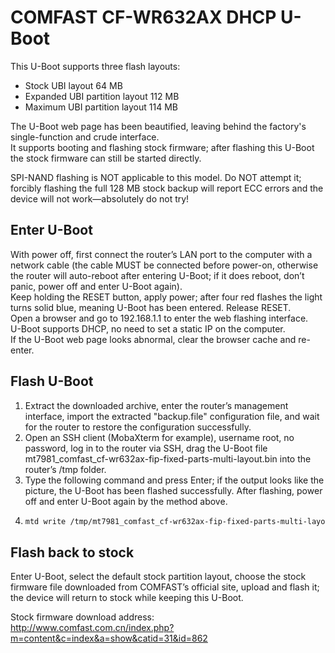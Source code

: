 # COMFAST CF-WR632AX DHCP U-Boot

This U-Boot supports three flash layouts:  
- Stock UBI layout 64 MB  
- Expanded UBI partition layout 112 MB  
- Maximum UBI partition layout 114 MB  

The U-Boot web page has been beautified, leaving behind the factory's single-function and crude interface.  
It supports booting and flashing stock firmware; after flashing this U-Boot the stock firmware can still be started directly.

SPI-NAND flashing is NOT applicable to this model. Do NOT attempt it; forcibly flashing the full 128 MB stock backup will report ECC errors and the device will not work—absolutely do not try!

## Enter U-Boot
With power off, first connect the router’s LAN port to the computer with a network cable (the cable MUST be connected before power-on, otherwise the router will auto-reboot after entering U-Boot; if it does reboot, don’t panic, power off and enter U-Boot again).  
Keep holding the RESET button, apply power; after four red flashes the light turns solid blue, meaning U-Boot has been entered. Release RESET.  
Open a browser and go to 192.168.1.1 to enter the web flashing interface.  
U-Boot supports DHCP, no need to set a static IP on the computer.  
If the U-Boot web page looks abnormal, clear the browser cache and re-enter.

## Flash U-Boot
1. Extract the downloaded archive, enter the router’s management interface, import the extracted "backup.file" configuration file, and wait for the router to restore the configuration successfully.  
2. Open an SSH client (MobaXterm for example), username root, no password, log in to the router via SSH, drag the U-Boot file mt7981_comfast_cf-wr632ax-fip-fixed-parts-multi-layout.bin into the router’s /tmp folder.  
3. Type the following command and press Enter; if the output looks like the picture, the U-Boot has been flashed successfully. After flashing, power off and enter U-Boot again by the method above.
4. ```bash
   mtd write /tmp/mt7981_comfast_cf-wr632ax-fip-fixed-parts-multi-layout.bin FIP
   ```

## Flash back to stock
Enter U-Boot, select the default stock partition layout, choose the stock firmware file downloaded from COMFAST’s official site, upload and flash it; the device will return to stock while keeping this U-Boot.

Stock firmware download address:  
http://www.comfast.com.cn/index.php?m=content&c=index&a=show&catid=31&id=862
